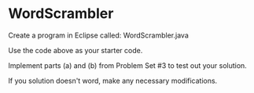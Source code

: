 # WordScrambler
Create a program in Eclipse called: WordScrambler.java

Use the code above as your starter code.

Implement parts (a) and (b) from Problem Set #3 to test out your solution.

If you solution doesn't word, make any necessary modifications.
